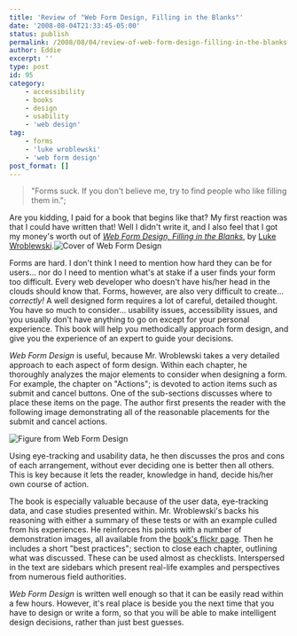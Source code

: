 ```yaml
---
title: 'Review of "Web Form Design, Filling in the Blanks"'
date: '2008-08-04T21:33:45-05:00'
status: publish
permalink: /2008/08/04/review-of-web-form-design-filling-in-the-blanks
author: Eddie
excerpt: ''
type: post
id: 95
category:
    - accessibility
    - books
    - design
    - usability
    - 'web design'
tag:
    - forms
    - 'luke wroblewski'
    - 'web form design'
post_format: []
---
```

> "Forms suck. If you don't believe me, try to find people who like filling them in.";

Are you kidding, I paid for a book that begins like that? My first reaction was that I could have written that! Well I didn't write it, and I also feel that I got my money's worth out of [*Web Form Design, Filling in the Blanks*](http://www.rosenfeldmedia.com/books/webforms/), by [Luke Wroblewski](http://www.lukew.com/).![Cover of Web Form Design](http://farm3.static.flickr.com/2215/2456180445_223bf5342c_m.jpg "Cover of Web Form Design")

Forms are hard. I don't think I need to mention how hard they can be for users... nor do I need to mention what's at stake if a user finds your form too difficult. Every web developer who doesn't have his/her head in the clouds should know that. Forms, however, are also very difficult to create... *correctly!* A well designed form requires a lot of careful, detailed thought. You have so much to consider... usability issues, accessibility issues, and you usually don't have anything to go on except for your personal experience. This book will help you methodically approach form design, and give you the experience of an expert to guide your decisions.

*Web Form Design* is useful, because Mr. Wroblewski takes a very detailed approach to each aspect of form design. Within each chapter, he thoroughly analyzes the major elements to consider when designing a form.  For example, the chapter on "Actions"; is devoted to action items such as submit and cancel buttons. One of the sub-sections discusses where to place these items on the page. The author first presents the reader with the following image demonstrating all of the reasonable placements for the submit and cancel actions.

![Figure from Web Form Design](http://farm3.static.flickr.com/2238/2366430953_c7366dc3eb.jpg "Figure from Web Form Design")

Using eye-tracking and usability data, he then discusses the pros and cons of each arrangement, without ever deciding one is better then all others. This is key because it lets the reader, knowledge in hand, decide his/her own course of action.

The book is especially valuable because of the user data, eye-tracking data, and case studies presented within. Mr. Wroblewski's backs his reasoning with either a summary of these tests or with an example culled from his experiences. He reinforces his points with a number of demonstration images, all available from the [book's flickr page](http://www.flickr.com/photos/rosenfeldmedia/sets/72157604272550634/). Then he includes a short "best practices"; section to close each chapter, outlining what was discussed. These can be used almost as checklists. Interspersed in the text are sidebars which present real-life examples and perspectives from numerous field authorities.

*Web Form Design* is written well enough so that it can be easily read within a few hours. However, it's real place is beside you the next time that you have to design or write a form, so that you will be able to make intelligent design decisions, rather than just best guesses.